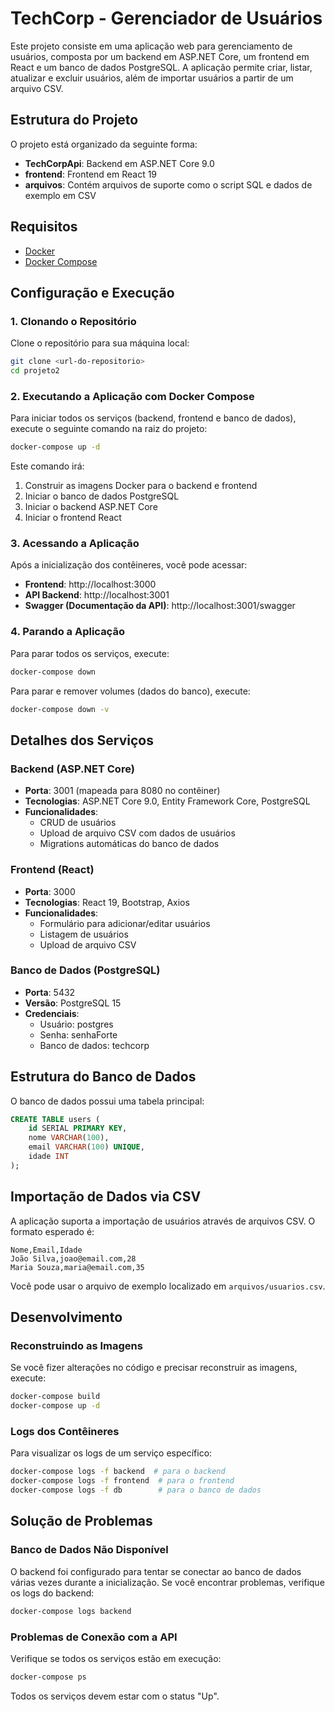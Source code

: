 # TechCorp - Gerenciador de Usuários

Este projeto consiste em uma aplicação web para gerenciamento de usuários, composta por um backend em ASP.NET Core, um frontend em React e um banco de dados PostgreSQL. A aplicação permite criar, listar, atualizar e excluir usuários, além de importar usuários a partir de um arquivo CSV.

## Estrutura do Projeto

O projeto está organizado da seguinte forma:

- **TechCorpApi**: Backend em ASP.NET Core 9.0
- **frontend**: Frontend em React 19
- **arquivos**: Contém arquivos de suporte como o script SQL e dados de exemplo em CSV

## Requisitos

- [Docker](https://www.docker.com/products/docker-desktop/)
- [Docker Compose](https://docs.docker.com/compose/install/)

## Configuração e Execução

### 1. Clonando o Repositório

Clone o repositório para sua máquina local:

```bash
git clone <url-do-repositorio>
cd projeto2
```

### 2. Executando a Aplicação com Docker Compose

Para iniciar todos os serviços (backend, frontend e banco de dados), execute o seguinte comando na raiz do projeto:

```bash
docker-compose up -d
```

Este comando irá:
1. Construir as imagens Docker para o backend e frontend
2. Iniciar o banco de dados PostgreSQL
3. Iniciar o backend ASP.NET Core
4. Iniciar o frontend React

### 3. Acessando a Aplicação

Após a inicialização dos contêineres, você pode acessar:

- **Frontend**: http://localhost:3000
- **API Backend**: http://localhost:3001
- **Swagger (Documentação da API)**: http://localhost:3001/swagger

### 4. Parando a Aplicação

Para parar todos os serviços, execute:

```bash
docker-compose down
```

Para parar e remover volumes (dados do banco), execute:

```bash
docker-compose down -v
```

## Detalhes dos Serviços

### Backend (ASP.NET Core)

- **Porta**: 3001 (mapeada para 8080 no contêiner)
- **Tecnologias**: ASP.NET Core 9.0, Entity Framework Core, PostgreSQL
- **Funcionalidades**:
  - CRUD de usuários
  - Upload de arquivo CSV com dados de usuários
  - Migrations automáticas do banco de dados

### Frontend (React)

- **Porta**: 3000
- **Tecnologias**: React 19, Bootstrap, Axios
- **Funcionalidades**:
  - Formulário para adicionar/editar usuários
  - Listagem de usuários
  - Upload de arquivo CSV

### Banco de Dados (PostgreSQL)

- **Porta**: 5432
- **Versão**: PostgreSQL 15
- **Credenciais**:
  - Usuário: postgres
  - Senha: senhaForte
  - Banco de dados: techcorp

## Estrutura do Banco de Dados

O banco de dados possui uma tabela principal:

```sql
CREATE TABLE users (
    id SERIAL PRIMARY KEY,
    nome VARCHAR(100),
    email VARCHAR(100) UNIQUE,
    idade INT
);
```

## Importação de Dados via CSV

A aplicação suporta a importação de usuários através de arquivos CSV. O formato esperado é:

```
Nome,Email,Idade
João Silva,joao@email.com,28
Maria Souza,maria@email.com,35
```

Você pode usar o arquivo de exemplo localizado em `arquivos/usuarios.csv`.

## Desenvolvimento

### Reconstruindo as Imagens

Se você fizer alterações no código e precisar reconstruir as imagens, execute:

```bash
docker-compose build
docker-compose up -d
```

### Logs dos Contêineres

Para visualizar os logs de um serviço específico:

```bash
docker-compose logs -f backend  # para o backend
docker-compose logs -f frontend  # para o frontend
docker-compose logs -f db        # para o banco de dados
```

## Solução de Problemas

### Banco de Dados Não Disponível

O backend foi configurado para tentar se conectar ao banco de dados várias vezes durante a inicialização. Se você encontrar problemas, verifique os logs do backend:

```bash
docker-compose logs backend
```

### Problemas de Conexão com a API

Verifique se todos os serviços estão em execução:

```bash
docker-compose ps
```

Todos os serviços devem estar com o status "Up".